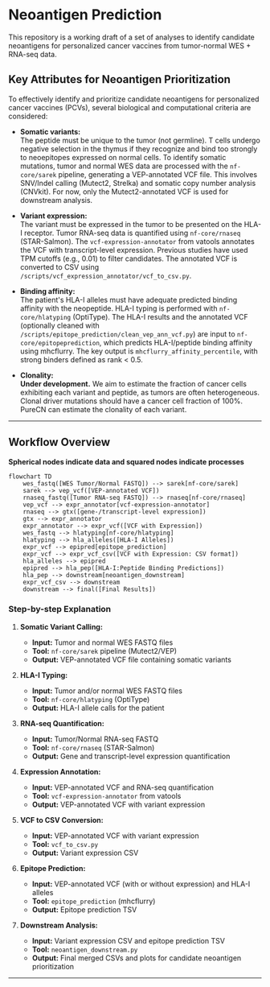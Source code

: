 # Neoantigen Prediction

This repository is a working draft of a set of analyses to identify candidate neoantigens for personalized cancer vaccines from tumor-normal WES + RNA-seq data.

## Key Attributes for Neoantigen Prioritization

To effectively identify and prioritize candidate neoantigens for personalized cancer vaccines (PCVs), several biological and computational criteria are considered:

- **Somatic variants:**  
  The peptide must be unique to the tumor (not germline). T cells undergo negative selection in the thymus if they recognize and bind too strongly to neoepitopes expressed on normal cells. To identify somatic mutations, tumor and normal WES data are processed with the `nf-core/sarek` pipeline, generating a VEP-annotated VCF file. This involves SNV/Indel calling (Mutect2, Strelka) and somatic copy number analysis (CNVkit). For now, only the Mutect2-annotated VCF is used for downstream analysis.

- **Variant expression:**  
  The variant must be expressed in the tumor to be presented on the HLA-I receptor. Tumor RNA-seq data is quantified using `nf-core/rnaseq` (STAR-Salmon). The `vcf-expression-annotator` from vatools annotates the VCF with transcript-level expression. Previous studies have used TPM cutoffs (e.g., 0.01) to filter candidates. The annotated VCF is converted to CSV using `/scripts/vcf_expression_annotator/vcf_to_csv.py`.

- **Binding affinity:**  
  The patient's HLA-I alleles must have adequate predicted binding affinity with the neopeptide. HLA-I typing is performed with `nf-core/hlatyping` (OptiType). The HLA-I results and the annotated VCF (optionally cleaned with `/scripts/epitope_prediction/clean_vep_ann_vcf.py`) are input to `nf-core/epitopeprediction`, which predicts HLA-I/peptide binding affinity using mhcflurry. The key output is `mhcflurry_affinity_percentile`, with strong binders defined as rank < 0.5.

- **Clonality:**  
  **Under development.** We aim to estimate the fraction of cancer cells exhibiting each variant and peptide, as tumors are often heterogeneous. Clonal driver mutations should have a cancer cell fraction of 100%. PureCN can estimate the clonality of each variant.

---

## Workflow Overview

**Spherical nodes indicate data and squared nodes indicate processes**

```mermaid
flowchart TD
    wes_fastq([WES Tumor/Normal FASTQ]) --> sarek[nf-core/sarek]
    sarek --> vep_vcf([VEP-annotated VCF])
    rnaseq_fastq([Tumor RNA-seq FASTQ]) --> rnaseq[nf-core/rnaseq]
    vep_vcf --> expr_annotator[vcf-expression-annotator]
    rnaseq --> gtx([gene-/transcript-level expression])
    gtx --> expr_annotator
    expr_annotator --> expr_vcf([VCF with Expression])
    wes_fastq --> hlatyping[nf-core/hlatyping]
    hlatyping --> hla_alleles([HLA-I Alleles])
    expr_vcf --> epipred[epitope_prediction]
    expr_vcf --> expr_vcf_csv([VCF with Expression: CSV format])
    hla_alleles --> epipred
    epipred --> hla_pep([HLA-I:Peptide Binding Predictions])
    hla_pep --> downstream[neoantigen_downstream]
    expr_vcf_csv --> downstream
    downstream --> final([Final Results])
```

### Step-by-step Explanation

1. **Somatic Variant Calling:**  
   - **Input:** Tumor and normal WES FASTQ files  
   - **Tool:** `nf-core/sarek` pipeline (Mutect2/VEP)  
   - **Output:** VEP-annotated VCF file containing somatic variants

2. **HLA-I Typing:**  
   - **Input:** Tumor and/or normal WES FASTQ files  
   - **Tool:** `nf-core/hlatyping` (OptiType)  
   - **Output:** HLA-I allele calls for the patient

3. **RNA-seq Quantification:**  
   - **Input:** Tumor/Normal RNA-seq FASTQ  
   - **Tool:** `nf-core/rnaseq` (STAR-Salmon)  
   - **Output:** Gene and transcript-level expression quantification

4. **Expression Annotation:**  
   - **Input:** VEP-annotated VCF and RNA-seq quantification  
   - **Tool:** `vcf-expression-annotator` from vatools  
   - **Output:** VEP-annotated VCF with variant expression

5. **VCF to CSV Conversion:**  
   - **Input:** VEP-annotated VCF with variant expression  
   - **Tool:** `vcf_to_csv.py`  
   - **Output:** Variant expression CSV

6. **Epitope Prediction:**  
   - **Input:** VEP-annotated VCF (with or without expression) and HLA-I alleles  
   - **Tool:** `epitope_prediction` (mhcflurry)  
   - **Output:** Epitope prediction TSV

7. **Downstream Analysis:**  
   - **Input:** Variant expression CSV and epitope prediction TSV  
   - **Tool:** `neoantigen_downstream.py`  
   - **Output:** Final merged CSVs and plots for candidate neoantigen prioritization

---
